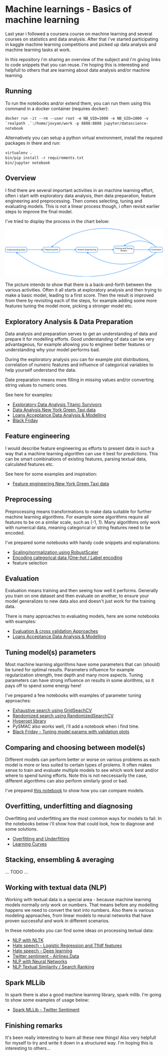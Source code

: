 # Machine learnings - Basics of machine learning

Last year i followed a coursera course on machine learning and several courses on
statistics and data analysis. After that i've started participating in kaggle
machine learning competitions and picked up data analysis and machine learning
tasks at work. 

In this repository i'm sharing an overview of the subject and i'm giving links to
code snippets that you can reuse. I'm hoping this is interesting and helpfull
to others that are learning about data analysis and/or machine learning.


## Running

To run the notebooks and/or extend them, you can run them using this command in a docker container (requires docker):

```
docker run -it --rm --user root -e NB_UID=1000 -e NB_GID=1000 -v `realpath .`:/home/jovyan/work -p 8888:8888 jupyter/datascience-notebook
```

Alternatively you can setup a python virtual environment, install the required packages in there and run:

```
virtualenv .
bin/pip install -r requirements.txt
bin/jupyter notebook
```


## Overview

I find there are several important activities in an machine learning effort, often i
start with exploratory data analysis, then data preparation, feature engineering
and preprocessing. Then comes selecting, tuning and evaluating models. This is not
a linear process though, i often revisit earlier steps to improve the final model.

I've tried to display the process in the chart below:

![Machine Learning Process](https://github.com/EikeDehling/machine-learnings/raw/master/img/process.png "Machine Learning Process")

The picture intends to show that there is a back-and-forth between the various
activities. Often it all starts at exploratory analysis and then trying to make a
basic model, leading to a first score. Then the result is improved from there
by revisiting each of the steps, for example adding some more features tuning the
model more, picking a stronger model etc.


## Exploratory Analysis & Data Preparation

Data analysis and preparation serves to get an understanding of data and prepare it for
modelling efforts. Good understanding of data can be very advantageous, for example
allowing you to engineer better features or understanding why your model performs
bad.

During the exploratory analysis you can for example plot distributions, correlation
of numeric features and influence of categorical variables to help yourself understand
the data.

Date preparation means more filling in missing values and/or converting string values
to numeric ones.

See here for examples:

- [Exploratory Data Analysis Titanic Survivors](https://github.com/EikeDehling/machine-learnings/blob/master/exploratory_data_analysis_titanic.ipynb)
- [Data Analysis New York Green Taxi data](https://github.com/EikeDehling/machine-learnings/blob/master/feature_engineering_data_analysis_taxi.ipynb)
- [Loans Acceptance Data Analysis & Modelling](https://github.com/EikeDehling/machine-learnings/blob/master/loans_acceptance.ipynb)
- [Black Friday](https://github.com/EikeDehling/machine-learnings/blob/master/black_friday.ipynb)


## Feature engineering

I would describe feature engineering as efforts to present data in such a way that a
machine learning algorithm can use it best for predictions. This can be smart
combinations of existing features, parsing textual data, calculated features etc.

See here for some examples and inspiration:

- [Feature engineering New York Green Taxi data](https://github.com/EikeDehling/machine-learnings/blob/master/feature_engineering_data_analysis_taxi.ipynb)


## Preprocessing

Preprocessing means transformations to make data suitable for further machine learning
algorithms. For example some algorithms require all features to be on a similar scale,
such as (-1, 1). Many algorithms only work with numerical data, meaning categorical
or string features need to be encoded.

I've prepared some notebooks with handy code snippets and explanations:

- [Scaling/normalization using RobustScaler](https://github.com/EikeDehling/machine-learnings/blob/master/preprocessing_scaling.ipynb)
- [Encoding categorical data (One-hot / Label encoding](https://github.com/EikeDehling/machine-learnings/blob/master/preprocessing_encoding.ipynb)
- feature selection


## Evaluation

Evaluation means training and then seeing how well it performs. Generally you train
on one dataset and then evaluate on another, to ensure your model generalizes to new
data also and doesn't just work for the training data.

There is many approaches to evaluating models, here are some notebooks with examples:

- [Evaluation & cross validation Approaches](https://github.com/EikeDehling/machine-learnings/blob/master/evaluating.ipynb)
- [Loans Acceptance Data Analysis & Modelling](https://github.com/EikeDehling/machine-learnings/blob/master/loans_acceptance.ipynb)


## Tuning model(s) parameters

Most machine learning algorithms have some parameters that can (should) be tuned for
optimal results. Parameters influence for example regularization strength, tree depth
and many more aspects. Tuning parameters can have strong influence on results in some
alorithms, so it pays off to spend some energy here!

I've prepared a few notebooks with examples of parameter tuning approaches:
- [Exhaustive search using GridSeachCV](https://github.com/EikeDehling/machine-learnings/blob/master/parameter_tuning_gridsearchcv.ipynb)
- [Randomized search using RandomizedSearchCV](https://github.com/EikeDehling/machine-learnings/blob/master/parameter_tuning_randomizedsearchcv.ipynb)
- [Hyperopt library](https://github.com/EikeDehling/machine-learnings/blob/master/parameter_tuning_hyperopt.ipynb)
- PySMAC also works well, i'll add a notebook when i find time.
- [Black Friday - Tuning model params with validation plots](https://github.com/EikeDehling/machine-learnings/blob/master/black_friday.ipynb)


## Comparing and choosing between model(s)

Different models can perform better or worse on various problems as each model is more
or less suited to certain types of prolems. It often makes sense to train and evaluate
multiple models to see which work best and/or where to spend tuning efforts. Note this
is not neccessarily the case, different algorithms can also perform similarly good or bad.

I've prepared [this notebook](https://github.com/EikeDehling/machine-learnings/blob/master/comparing_models.ipynb)
to show how you can compare models.


## Overfitting, underfitting and diagnosing

Overfitting and underfitting are the most common ways for models to fail. In the notebooks
below i'll show how that could look, how to diagnose and some solutions.

- [Overfitting and Underfitting](https://github.com/EikeDehling/machine-learnings/blob/master/underfit_overfit.ipynb)
- [Learning Curves](https://github.com/EikeDehling/machine-learnings/blob/master/learning_curves.ipynb)


## Stacking, ensembling & averaging

... TODO ...


## Working with textual data (NLP)

Working with textual data is a special area - because machine learning models normally
only work on numbers. That means before any modelling happens we need to convert the text
into numbers. Also there is various modeling approaches, from linear models to neural
networks that have proven successful and work in different scenarios.

In these notebooks you can find some ideas on processing textual data:
- [NLP with NLTK](https://github.com/EikeDehling/machine-learnings/blob/master/nlp_nltk.ipynb)
- [Hate speech - Logistic Regression and TfIdf features](https://github.com/EikeDehling/machine-learnings/blob/master/nlp_hate_speech.ipynb)
- [Hate speech - Deep learning](https://github.com/EikeDehling/machine-learnings/blob/master/nlp_hate_speech_neural.ipynb)
- [Twitter sentiment - Airlines Data](https://github.com/EikeDehling/machine-learnings/blob/master/nlp_airline_sentiment.ipynb)
- [NLP with Neural Networks](https://github.com/EikeDehling/machine-learnings/blob/master/nlp_neural_networks.ipynb)
- [NLP Textual Similarity / Search Ranking](https://github.com/EikeDehling/machine-learnings/blob/master/nlp_similarity_crowdflower.ipynb)

## Spark MLLib

In spark there is also a good machine learning library, spark mllib. I'm going to show some examples of usage below:

- [Spark MLLib - Twitter Sentiment](https://github.com/EikeDehling/machine-learnings/blob/master/spark_mllib_airline_sentiment.ipynb)


## Finishing remarks

It's been really interesting to learn all these new things! Also very helpfull for myself
to try and write it down in a structured way. I'm hoping this is interesting to others...
